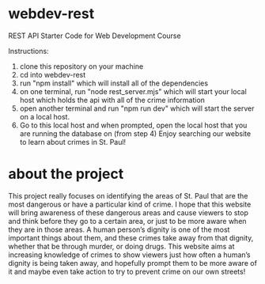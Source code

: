 # webdev-rest
REST API Starter Code for Web Development Course

Instructions:
1. clone this repository on your machine
2. cd into webdev-rest
3. run "npm install" which will install all of the dependencies
4. on one terminal, run "node rest_server.mjs" which will start your local host which holds the api with all of the crime information
5. open another terminal and run "npm run dev" which will start the server on a local host.
6. Go to this local host and when prompted, open the local host that you are running the database on (from step 4)
Enjoy searching our website to learn about crimes in St. Paul!


# about the project
This project really focuses on identifying the areas of St. Paul that are the most dangerous or have a particular kind of crime. I hope that this website will bring awareness of these dangerous areas and cause viewers to stop and think before they go to a certain area, or just to be more aware when they are in those areas. A human person’s dignity is one of the most important things about them, and these crimes take away from that dignity, whether that be through murder, or doing drugs. This website aims at increasing knowledge of crimes to show viewers just how often a human’s dignity is being taken away, and hopefully prompt them to be more aware of it and maybe even take action to try to prevent crime on our own streets!
